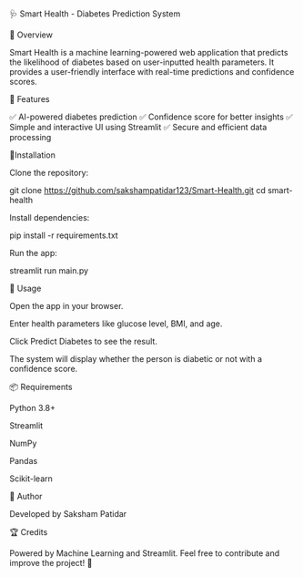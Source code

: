 🩺 Smart Health - Diabetes Prediction System

🚀 Overview

Smart Health is a machine learning-powered web application that predicts the likelihood of diabetes based on user-inputted health parameters. It provides a user-friendly interface with real-time predictions and confidence scores.


🌟 Features

✅ AI-powered diabetes prediction
✅ Confidence score for better insights
✅ Simple and interactive UI using Streamlit
✅ Secure and efficient data processing


🔧Installation

Clone the repository:

git clone https://github.com/sakshampatidar123/Smart-Health.git
cd smart-health

Install dependencies:

pip install -r requirements.txt

Run the app:

streamlit run main.py


📝 Usage

Open the app in your browser.

Enter health parameters like glucose level, BMI, and age.

Click Predict Diabetes to see the result.

The system will display whether the person is diabetic or not with a confidence score.


📦 Requirements

Python 3.8+

Streamlit

NumPy

Pandas

Scikit-learn 


📌 Author

Developed by Saksham Patidar


🏆 Credits

Powered by Machine Learning and Streamlit.
Feel free to contribute and improve the project! 🚀
